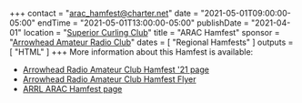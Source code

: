 +++
contact = "[arac_hamfest@charter.net](mailto:arac_hamfest@charter.net)"
date = "2021-05-01T09:00:00-05:00"
endTime = "2021-05-01T13:00:00-05:00"
publishDate = "2021-04-01"
location = "[Superior Curling Club](https://goo.gl/maps/bmRTwaCQxJ1vAhsq5)"
title = "ARAC Hamfest"
sponsor = "[Arrowhead Amateur Radio Club](http://www.thearac.org/)"
dates = [ "Regional Hamfests" ]
outputs = [ "HTML" ]
+++
More information about this Hamfest is available:

* [Arrowhead Radio Amateur Club Hamfest '21 page](https://www.thearac.org/hamfest.htm)
* [Arrowhead Radio Amateur Club Hamfest Flyer](https://thearac.org/2021/2021-may-1st-hamfest.pdf)
* [ARRL ARAC Hamfest page](http://www.arrl.org/hamfests/arac-hamfest-15)
